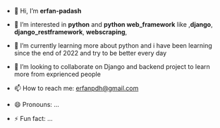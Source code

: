 - 👋 Hi, I’m **erfan-padash**
- 👀 I’m interested in **python** and **python web_framework** like ,**django**, **django_restframework**, **webscraping**, 
- 🌱 I’m currently learning more about python and i have been learning since the end of 2022 and try to be better every day 
- 💞️ I’m looking to collaborate on Django and backend project to learn more from exprienced people
- 📫 How to reach me: erfanpdh@gmail.com
- 😄 Pronouns: ...

- ⚡ Fun fact: ...


